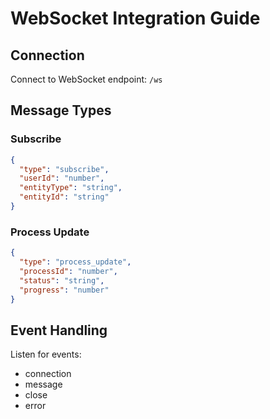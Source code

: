
# WebSocket Integration Guide

## Connection
Connect to WebSocket endpoint: `/ws`

## Message Types

### Subscribe
```json
{
  "type": "subscribe",
  "userId": "number",
  "entityType": "string",
  "entityId": "string"
}
```

### Process Update
```json
{
  "type": "process_update",
  "processId": "number",
  "status": "string",
  "progress": "number"
}
```

## Event Handling
Listen for events:
- connection
- message
- close
- error
